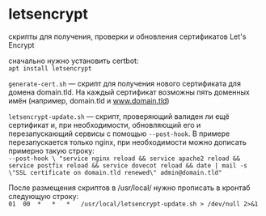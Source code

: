 # letsencrypt
скрипты для получения, проверки и обновления сертификатов Let's Encrypt

сначально нужно установить certbot:  
`apt install letsencrypt`

`generate-cert.sh` &mdash; скрипт для получения нового сертификата для домена domain.tld. На каждый сертификат возможны пять доменных имён (например, domain.tld и www.domain.tld)

`letsencrypt-update.sh` &mdash; скрипт, проверяющий валиден ли ещё сертификат и, при необходимости, обновляющий его и перезапускающий сервисы с помощью `--post-hook`. В примере перезапускается только nginx, при необходимости можно дописать примерно такую строку:  
`--post-hook \
  "service nginx reload && service apache2 reload && service postfix reload && service dovecot reload && date | mail -s \"SSL certificate on domain.tld renewed\" admin@domain.tld"`

После размещения скриптов в /usr/local/ нужно прописать в кронтаб следующую строку:  
`01  00  *   *   *   /usr/local/letsencrypt-update.sh > /dev/null 2>&1`

